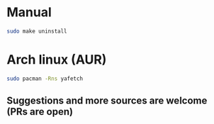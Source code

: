 # Manual
```bash
sudo make uninstall
```

# Arch linux (AUR)
```bash
sudo pacman -Rns yafetch
```

## Suggestions and more sources are welcome (PRs are open)
